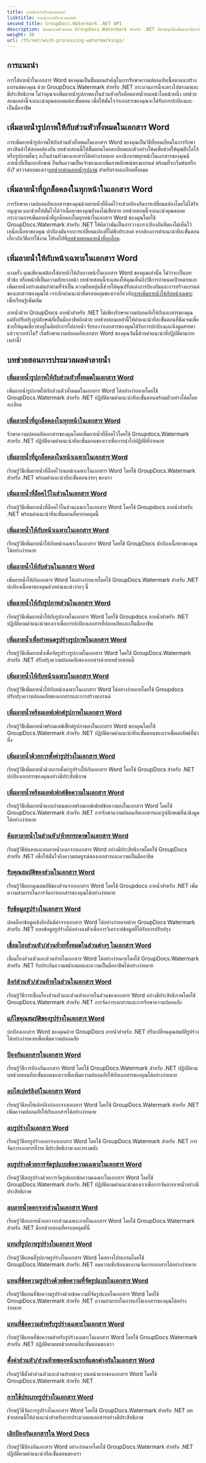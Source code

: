```yaml
---
title: ลายน้ำการประมวลผลคำ
linktitle: ลายน้ำการประมวลผลคำ
second_title: GroupDocs.Watermark .NET API
description: ค้นพบบทช่วยสอน GroupDocs.Watermark สำหรับ .NET ที่สำคัญเพื่อเพิ่มและจัดการลายน้ำในเอกสาร Word เพิ่มความปลอดภัยให้กับเอกสารและการสร้างแบรนด์ของคุณได้อย่างง่ายดาย
weight: 26
url: /th/net/word-processing-watermarkings/
---
```

## การแนะนำ

การใส่ลายน้ำในเอกสาร Word ของคุณเป็นขั้นตอนสำคัญในการรักษาความปลอดภัยเนื้อหาและสร้างแบรนด์ของคุณ ด้วย GroupDocs.Watermark สำหรับ .NET กระบวนการนี้จะตรงไปตรงมาและมีประสิทธิภาพ ไม่ว่าคุณจะเพิ่มลายน้ำรูปภาพลงในส่วนหัวหรือล็อคลายน้ำบนหน้าใดหน้าหนึ่ง บทช่วยสอนเหล่านี้จะแนะนำคุณตลอดแต่ละขั้นตอน เพื่อให้มั่นใจว่าเอกสารของคุณจะได้รับการปกป้องและเป็นมืออาชีพ

## เพิ่มลายน้ำรูปภาพให้กับส่วนหัวทั้งหมดในเอกสาร Word

การเพิ่มลายน้ำรูปภาพให้กับส่วนหัวทั้งหมดในเอกสาร Word ของคุณเป็นวิธีที่ยอดเยี่ยมในการรักษาตราสินค้าให้สอดคล้องกัน บทช่วยสอนนี้ให้ขั้นตอนโดยละเอียดและตัวอย่างโค้ดเพื่อช่วยให้คุณฝังโลโก้หรือรูปภาพอื่นๆ ลงในส่วนหัวของเอกสารได้อย่างง่ายดาย ลองนึกภาพทุกหน้าในเอกสารของคุณมีลายน้ำที่เป็นเอกลักษณ์ ยืนยันความเป็นเจ้าของและเพิ่มภาพลักษณ์ของแบรนด์ พร้อมที่จะเริ่มต้นหรือยัง? ตรวจสอบของเรา[บทช่วยสอนลายน้ำรูปภาพ](./add-image-watermark-all-headers-word-docs/) สำหรับรายละเอียดทั้งหมด

## เพิ่มลายน้ำที่ถูกล็อคลงในทุกหน้าในเอกสาร Word

 การรักษาความปลอดภัยเอกสารของคุณด้วยลายน้ำที่ล็อคไว้จะช่วยป้องกันการเปลี่ยนแปลงโดยไม่ได้รับอนุญาต และช่วยให้มั่นใจได้ว่าเนื้อหาของคุณยังคงไม่เสียหาย บทช่วยสอนนี้จะแนะนำคุณตลอดกระบวนการเพิ่มลายน้ำที่ถูกล็อคลงในทุกหน้าในเอกสาร Word ของคุณโดยใช้ GroupDocs.Watermark สำหรับ .NET ให้คิดว่ามันเป็นการวางเกราะป้องกันที่มองไม่เห็นไว้เหนือเนื้อหาของคุณ ปกป้องมันจากการเปลี่ยนแปลงที่ไม่พึงประสงค์ หากต้องการคำแนะนำทีละขั้นตอนเกี่ยวกับวิธีการใช้งาน โปรดไปที่[บทช่วยสอนลายน้ำที่ถูกล็อค](./add-locked-watermark-all-pages-word-docs/).

## เพิ่มลายน้ำให้กับหน้าเฉพาะในเอกสาร Word

บางครั้ง คุณเพียงแค่ต้องใส่ลายน้ำให้กับบางหน้าในเอกสาร Word ของคุณเท่านั้น ไม่ว่าจะเป็นบท หัวข้อ หรือหน้าที่เป็นความลับบางหน้า บทช่วยสอนนี้จะแสดงให้คุณเห็นถึงวิธีการกำหนดเป้าหมายและเพิ่มลายน้ำอย่างแม่นยำตามที่จำเป็น ความยืดหยุ่นนี้ช่วยให้คุณปรับแต่งการป้องกันและการสร้างแบรนด์ของเอกสารของคุณได้ เจาะลึกคำแนะนำที่ครอบคลุมของเราเกี่ยวกับ[การเพิ่มลายน้ำให้กับหน้าเฉพาะ](./add-watermark-specific-pages-word-docs/) เพื่อเรียนรู้เพิ่มเติม

ลายน้ำด้วย GroupDocs ลายน้ำสำหรับ .NET ไม่เพียงรักษาความปลอดภัยให้กับเอกสารของคุณ แต่ยังปรับปรุงรูปลักษณ์ที่เป็นมืออาชีพอีกด้วย บทช่วยสอนเหล่านี้ให้คำแนะนำทีละขั้นตอนที่ชัดเจนเพื่อช่วยให้คุณเชี่ยวชาญในศิลปะการใส่ลายน้ำ รับรองว่าเอกสารของคุณได้รับการปกป้องและดึงดูดสายตา แล้วจะรอทำไม? เริ่มรักษาความปลอดภัยเอกสาร Word ของคุณวันนี้ด้วยคำแนะนำที่ปฏิบัติตามง่ายเหล่านี้!
## บทช่วยสอนการประมวลผลคำลายน้ำ
### [เพิ่มลายน้ำรูปภาพให้กับส่วนหัวทั้งหมดในเอกสาร Word](./add-image-watermark-all-headers-word-docs/)
เพิ่มลายน้ำรูปภาพให้กับส่วนหัวทั้งหมดในเอกสาร Word ได้อย่างง่ายดายโดยใช้ GroupDocs.Watermark สำหรับ .NET ปฏิบัติตามคำแนะนำทีละขั้นตอนพร้อมตัวอย่างโค้ดโดยละเอียด
### [เพิ่มลายน้ำที่ถูกล็อคลงในทุกหน้าในเอกสาร Word](./add-locked-watermark-all-pages-word-docs/)
รักษาความปลอดภัยเอกสารของคุณโดยเพิ่มลายน้ำที่ล็อคไว้โดยใช้ Groupdocs.Watermark สำหรับ .NET ปฏิบัติตามคำแนะนำทีละขั้นตอนของเราเพื่อการนำไปปฏิบัติที่ง่ายดาย
### [เพิ่มลายน้ำที่ถูกล็อคลงในหน้าเฉพาะในเอกสาร Word](./add-locked-watermark-specific-pages-word-docs/)
เรียนรู้วิธีเพิ่มลายน้ำที่ล็อคไว้บนหน้าเฉพาะในเอกสาร Word โดยใช้ GroupDocs.Watermark สำหรับ .NET พร้อมคำแนะนำทีละขั้นตอนง่ายๆ ของเรา
### [เพิ่มลายน้ำที่ล็อคไว้ในส่วนในเอกสาร Word](./add-locked-watermark-section-word-docs/)
เรียนรู้วิธีเพิ่มลายน้ำที่ล็อคไว้ในส่วนเฉพาะในเอกสาร Word โดยใช้ Groupdocs ลายน้ำสำหรับ .NET พร้อมคำแนะนำทีละขั้นตอนที่ครอบคลุมนี้
### [เพิ่มลายน้ำให้กับหน้าเฉพาะในเอกสาร Word](./add-watermark-specific-page-word-docs/)
เรียนรู้วิธีเพิ่มลายน้ำให้กับหน้าเฉพาะในเอกสาร Word โดยใช้ GroupDocs ปกป้องเนื้อหาของคุณได้อย่างง่ายดาย
### [เพิ่มลายน้ำให้กับส่วนในเอกสาร Word](./add-watermark-section-word-docs/)
เพิ่มลายน้ำให้กับเอกสาร Word ได้อย่างง่ายดายโดยใช้ GroupDocs.Watermark สำหรับ .NET ปกป้องเนื้อหาของคุณด้วยคำแนะนำง่ายๆ นี้
### [เพิ่มลายน้ำให้กับรูปภาพส่วนในเอกสาร Word](./add-watermark-section-images-word-docs/)
เรียนรู้วิธีเพิ่มลายน้ำให้กับรูปภาพในเอกสาร Word โดยใช้ Groupdocs ลายน้ำสำหรับ .NET ปฏิบัติตามคำแนะนำของเราเพื่อการปกป้องเอกสารที่ปลอดภัยและเป็นมืออาชีพ
### [เพิ่มลายน้ำเพื่อกำหนดรูปร่างรูปภาพในเอกสาร Word](./add-watermark-shape-images-word-docs/)
เรียนรู้วิธีเพิ่มลายน้ำเพื่อจัดรูปร่างรูปภาพในเอกสาร Word โดยใช้ GroupDocs.Watermark สำหรับ .NET ปรับปรุงความปลอดภัยของเอกสารด้วยบทช่วยสอนนี้
### [เพิ่มลายน้ำให้กับหน้าเฉพาะในเอกสาร Word](./add-watermark-specific-pages-word-docs/)
เรียนรู้วิธีเพิ่มลายน้ำให้กับหน้าเฉพาะในเอกสาร Word ได้อย่างง่ายดายโดยใช้ Groupdocs ปรับปรุงความปลอดภัยของเอกสารและการสร้างแบรนด์
### [เพิ่มลายน้ำพร้อมเอฟเฟกต์รูปภาพในเอกสาร Word](./add-watermark-image-effects-word-docs/)
เรียนรู้วิธีเพิ่มลายน้ำพร้อมเอฟเฟ็กต์รูปภาพลงในเอกสาร Word ของคุณโดยใช้ GroupDocs.Watermark สำหรับ .NET ปฏิบัติตามคำแนะนำทีละขั้นตอนของเราเพื่อผลลัพธ์ที่น่าทึ่ง
### [เพิ่มลายน้ำด้วยการตั้งค่ารูปร่างในเอกสาร Word](./add-watermark-shape-settings-word-docs/)
เรียนรู้วิธีเพิ่มลายน้ำด้วยการตั้งค่ารูปร่างให้กับเอกสาร Word โดยใช้ GroupDocs สำหรับ .NET ปกป้องเอกสารของคุณอย่างมีประสิทธิภาพ
### [เพิ่มลายน้ำพร้อมเอฟเฟกต์ข้อความในเอกสาร Word](./add-watermark-text-effects-word-docs/)
เรียนรู้วิธีเพิ่มลายน้ำแบบกำหนดเองพร้อมเอฟเฟกต์ข้อความลงในเอกสาร Word โดยใช้ GroupDocs.Watermark สำหรับ .NET การรักษาความปลอดภัยเอกสารและรูปลักษณ์ที่น่าดึงดูดได้อย่างง่ายดาย
### [ค้นหาลายน้ำในส่วนหัว/ท้ายกระดาษในเอกสาร Word](./find-watermark-header-footer-word-docs/)
เรียนรู้วิธีค้นหาและลบลายน้ำออกจากเอกสาร Word อย่างมีประสิทธิภาพโดยใช้ GroupDocs สำหรับ .NET เพื่อให้มั่นใจถึงความสมบูรณ์ของเอกสารและความเป็นมืออาชีพ
### [รับคุณสมบัติของส่วนในเอกสาร Word](./get-section-properties-word-docs/)
เรียนรู้วิธีแยกคุณสมบัติของส่วนจากเอกสาร Word โดยใช้ Groupdocs ลายน้ำสำหรับ .NET เพิ่มความสามารถในการจัดการเอกสารของคุณได้อย่างง่ายดาย
### [รับข้อมูลรูปร่างในเอกสาร Word](./get-shapes-information-word-docs/)
ปลดล็อกข้อมูลเชิงลึกอันมีค่าจากเอกสาร Word ได้อย่างง่ายดายด้วย GroupDocs Watermark สำหรับ .NET แยกข้อมูลรูปร่างได้อย่างลงตัวเพื่อการวิเคราะห์ข้อมูลที่ได้รับการปรับปรุง
### [เชื่อมโยงส่วนหัว/ส่วนท้ายทั้งหมดในส่วนต่างๆ ในเอกสาร Word](./link-all-headers-footers-section-word-docs/)
เชื่อมโยงส่วนหัวและส่วนท้ายในเอกสาร Word ได้อย่างง่ายดายโดยใช้ GroupDocs.Watermark สำหรับ .NET รับประกันความสม่ำเสมอและความเป็นมืออาชีพได้อย่างง่ายดาย
### [ลิงก์ส่วนหัว/ส่วนท้ายในส่วนในเอกสาร Word](./link-header-footer-section-word-docs/)
เรียนรู้วิธีการเชื่อมโยงส่วนหัวและส่วนท้ายภายในส่วนของเอกสาร Word อย่างมีประสิทธิภาพโดยใช้ GroupDocs.Watermark สำหรับ .NET การจัดการเอกสารและการรักษาความปลอดภัย
### [แก้ไขคุณสมบัติของรูปร่างในเอกสาร Word](./modify-shape-properties-word-docs/)
ปกป้องเอกสาร Word ของคุณด้วย GroupDocs ลายน้ำสำหรับ .NET ปรับเปลี่ยนคุณสมบัติรูปร่างได้อย่างง่ายดายเพื่อเพิ่มความปลอดภัย
### [ป้องกันเอกสารในเอกสาร Word](./protect-document-word-docs/)
เรียนรู้วิธีการป้องกันเอกสาร Word โดยใช้ GroupDocs.Watermark สำหรับ .NET ปฏิบัติตามบทช่วยสอนทีละขั้นตอนของเราเพื่อเพิ่มความปลอดภัยให้กับเอกสารของคุณได้อย่างง่ายดาย
### [ลบไฮเปอร์ลิงก์ในเอกสาร Word](./remove-hyperlinks-word-docs/)
เรียนรู้วิธีลบไฮเปอร์ลิงก์ออกจากเอกสาร Word โดยใช้ GroupDocs.Watermark สำหรับ .NET เพิ่มความปลอดภัยให้กับเอกสารได้อย่างง่ายดาย
### [ลบรูปร่างในเอกสาร Word](./remove-shape-word-docs/)
เรียนรู้วิธีลบรูปร่างออกจากเอกสาร Word โดยใช้ GroupDocs.Watermark สำหรับ .NET การจัดการเอกสารที่ง่าย มีประสิทธิภาพ และทรงพลัง
### [ลบรูปร่างด้วยการจัดรูปแบบข้อความเฉพาะในเอกสาร Word](./remove-shapes-specific-text-formatting-word-docs/)
เรียนรู้วิธีลบรูปร่างด้วยการจัดรูปแบบข้อความเฉพาะในเอกสาร Word โดยใช้ GroupDocs.Watermark สำหรับ .NET ปฏิบัติตามคำแนะนำของเราเพื่อการจัดการลายน้ำอย่างมีประสิทธิภาพ
### [ลบลายน้ำออกจากส่วนในเอกสาร Word](./remove-watermark-section-word-docs/)
เรียนรู้วิธีลบลายน้ำออกจากส่วนเฉพาะภายในเอกสาร Word โดยใช้ GroupDocs.Watermark สำหรับ .NET มีบทช่วยสอนที่ครอบคลุมที่นี่
### [แทนที่รูปภาพรูปร่างในเอกสาร Word](./replace-shape-image-word-docs/)
เรียนรู้วิธีแทนที่รูปภาพรูปร่างในเอกสาร Word โดยทางโปรแกรมโดยใช้ GroupDocs.Watermark สำหรับ .NET ลดความซับซ้อนของงานจัดการเอกสารได้อย่างง่ายดาย
### [แทนที่ข้อความรูปร่างด้วยข้อความที่จัดรูปแบบในเอกสาร Word](./replace-shape-text-formatted-text-word-docs/)
เรียนรู้วิธีแทนที่ข้อความรูปร่างด้วยข้อความที่จัดรูปแบบในเอกสาร Word โดยใช้ GroupDocs.Watermark สำหรับ .NET ความสามารถในการแก้ไขเอกสารของคุณได้อย่างง่ายดาย
### [แทนที่ข้อความสำหรับรูปร่างเฉพาะในเอกสาร Word](./replace-text-specific-shape-word-docs/)
เรียนรู้วิธีแทนที่ข้อความสำหรับรูปร่างเฉพาะในเอกสาร Word โดยใช้ GroupDocs.Watermark สำหรับ .NET ปฏิบัติตามบทช่วยสอนทีละขั้นตอนของเรา
### [ตั้งค่าส่วนหัว/ส่วนท้ายของหน้าแรกที่แตกต่างกันในเอกสาร Word](./set-different-first-page-header-footer-word-docs/)
เรียนรู้วิธีตั้งค่าส่วนหัวและส่วนท้ายต่างๆ บนหน้าแรกของเอกสาร Word โดยใช้ GroupDocs.Watermark สำหรับ .NET
### [การใช้ประเภทรูปร่างในเอกสาร Word](./shape-type-usage-word-docs/)
เรียนรู้วิธีจัดการรูปร่างในเอกสาร Word โดยใช้ GroupDocs.Watermark สำหรับ .NET บทช่วยสอนนี้ให้คำแนะนำสำหรับการประมวลผลเอกสารอย่างมีประสิทธิภาพ
### [เลิกป้องกันเอกสารใน Word Docs](./unprotect-document-word-docs/)
เรียนรู้วิธีป้องกันเอกสาร Word อย่างง่ายดายโดยใช้ GroupDocs.Watermark สำหรับ .NET ปฏิบัติตามคำแนะนำทีละขั้นตอนของเรา